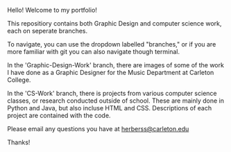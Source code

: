Hello! Welcome to my portfolio!

This repositiory contains both Graphic Design and computer science work, each on seperate branches.

To navigate, you can use the dropdown labelled "branches," or if you are more familiar with git you can also navigate though terminal.

In the 'Graphic-Design-Work' branch, there are images of some of the work I have done as a Graphic 
Designer for the Music Department at Carleton College.

In the 'CS-Work' branch, there is projects from various computer science classes, or research conducted outside of school. These are mainly done in Python and Java, but also incluse HTML and CSS. Descriptions of each project are contained with the code.


Please email any questions you have at herberss@carleton.edu


Thanks!
